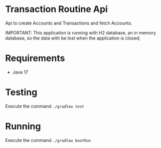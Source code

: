 # Transaction Routine Api
Api to create Accounts and Transactions and fetch Accounts.

IMPORTANT: This application is running with H2 database, an in memory database, so the data with be lost when the application is closed;

# Requirements
 - Java 17

# Testing
Execute the command `./gradlew test` 


# Running
Execute the command `./gradlew bootRun` 
